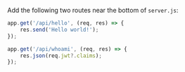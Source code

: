 Add the following two routes near the bottom of `server.js`:

```js
app.get('/api/hello', (req, res) => {
    res.send('Hello world!');
});

app.get('/api/whoami', (req, res) => {
    res.json(req.jwt?.claims);
});
```
